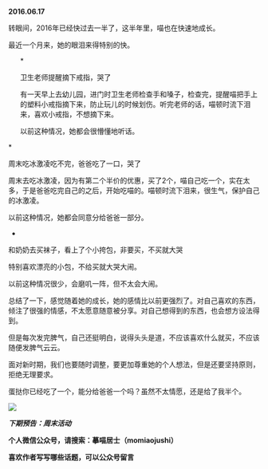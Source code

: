
          
            
**2016.06.17**

转眼间，2016年已经快过去一半了，这半年里，喵也在快速地成长。

最近一个月来，她的眼泪来得特别的快。
<ol>
* 

卫生老师提醒摘下戒指，哭了

有一天早上去幼儿园，进门时卫生老师检查手和嗓子，检查完，提醒喵把手上的塑料小戒指摘下来，防止玩儿的时候划伤。听完老师的话，喵顿时流下泪来，喜欢小戒指，不想摘下来。

以前这种情况，她都会很懵懂地听话。

</ol>
* 

周末吃冰激凌吃不完，爸爸吃了一口，哭了

周末去吃冰激凌，因为有第二个半价的优惠，买了2个，喵自己吃一个，实在太多，于是爸爸吃完自己的之后，开始吃喵的。喵顿时流下泪来，很生气，保护自己的冰激凌。

以前这种情况，她都会同意分给爸爸一部分。

* 

和奶奶去买袜子，看上了个小挎包，非要买，不买就大哭

特别喜欢漂亮的小包，不给买就大哭大闹。

以前这种情况很少，会磨叽一阵，但不太会大闹。



总结了一下，感觉随着她的成长，她的感情比以前更强烈了。对自己喜欢的东西，倾注了很强的情感，不太愿意随意被分享。对自己想得到的东西，也会想方设法得到。

但是每次发完脾气，自己还挺明白，说得头头是道，不应该喜欢什么就买，不应该随便发脾气云云。

面对新时期，我们也要随时调整，要更加尊重她的个人想法，但是还要坚持原则，拒绝无理要求。

蛋挞你已经吃了一个，能分给爸爸一个吗？虽然不太情愿，还是给了我半个。




![](//upload-images.jianshu.io/upload_images/51001-7ec68c6d92c1d48a.jpg)





***下期预告：周末活动***


**个人微信公众号，请搜索：摹喵居士（momiaojushi）**

**喜欢作者写写哪些话题，可以公众号留言**

          
        